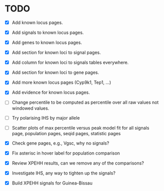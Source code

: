 TODO
====

* [x] Add known locus pages.
* [x] Add signals to known locus pages.
* [x] Add genes to known locus pages.
* [x] Add section for known loci to signal pages.
* [x] Add column for known loci to signals tables everywhere.
* [x] Add section for known loci to gene pages.
* [x] Add more known locus pages (Cyp9k1, Tep1, ...)
* [x] Add evidence for known locus pages.


* [ ] Change percentile to be computed as percentile over all raw values not windowed values.

* [ ] Try polarising IHS by major allele


* [ ] Scatter plots of max percentile versus peak model fit for all signals page, population pages, seqid pages, statistic pages

* [x] Check gene pages, e.g., Vgsc, why no signals?
* [x] Fix asterisc in hover label for population comparison
* [x] Review XPEHH results, can we remove any of the comparisons?
* [x] Investigate IHS, any way to tighten up the signals?
* [x] Build XPEHH signals for Guinea-Bissau

